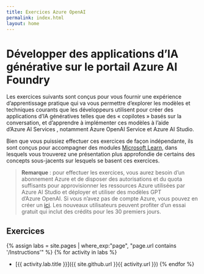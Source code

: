 ```yaml
---
title: Exercices Azure OpenAI
permalink: index.html
layout: home
---
```


# Développer des applications d’IA générative sur le portail Azure AI Foundry

Les exercices suivants sont conçus pour vous fournir une expérience d’apprentissage pratique qui va vous permettre d’explorer les modèles et techniques courants que les développeurs utilisent pour créer des applications d’IA génératives telles que des « copilotes » basés sur la conversation, et d’apprendre à implémenter ces modèles à l’aide d’Azure AI Services , notamment Azure OpenAI Service et Azure AI Studio.

Bien que vous puissiez effectuer ces exercices de façon indépendante, ils sont conçus pour accompagner des modules [Microsoft Learn](https://learn.microsoft.com/training/paths/create-custom-copilots-ai-studio/), dans lesquels vous trouverez une présentation plus approfondie de certains des concepts sous-jacents sur lesquels se basent ces exercices.

> **Remarque** : pour effectuer les exercices, vous aurez besoin d’un abonnement Azure et de disposer des autorisations et du quota suffisants pour approvisionner les ressources Azure utilisées par Azure AI Studio et déployer et utiliser des modèles GPT d’Azure OpenAI. Si vous n’avez pas de compte Azure, vous pouvez en créer un [ici](https://azure.microsoft.com/free). Les nouveaux utilisateurs peuvent profiter d’un essai gratuit qui inclut des crédits pour les 30 premiers jours.

## Exercices

{% assign labs = site.pages | where_exp:"page", "page.url contains '/Instructions'" %} {% for activity in labs  %}
- [{{ activity.lab.title }}]({{ site.github.url }}{{ activity.url }}) {% endfor %}